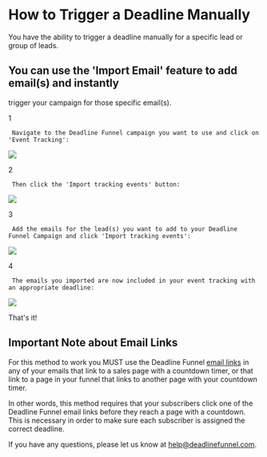 # How to Trigger a Deadline Manually

You have the ability to trigger a deadline manually for a specific lead or group of leads.

## You can use the 'Import Email' feature to add email\(s\) and instantly

trigger your campaign for those specific email\(s\).

1

```text
 Navigate to the Deadline Funnel campaign you want to use and click on 'Event Tracking': 
```

![](https://d33v4339jhl8k0.cloudfront.net/docs/assets/53974d6ce4b0c76107b109d1/images/5a85c51f2c7d3a4a4199291c/file-k3I8DlXOYJ.png)

2

```text
 Then click the 'Import tracking events' button: 
```

![](https://d33v4339jhl8k0.cloudfront.net/docs/assets/53974d6ce4b0c76107b109d1/images/5aeb6a610428631126f1b002/file-xF7sgT5nZ5.png)

3

```text
 Add the emails for the lead(s) you want to add to your Deadline Funnel Campaign and click 'Import tracking events': 
```

![](https://d33v4339jhl8k0.cloudfront.net/docs/assets/53974d6ce4b0c76107b109d1/images/5aeb6aa10428631126f1b007/file-ZZJETtSVcQ.png)

4

```text
 The emails you imported are now included in your event tracking with an appropriate deadline: 
```

![](https://d33v4339jhl8k0.cloudfront.net/docs/assets/53974d6ce4b0c76107b109d1/images/5aeb6ae60428631126f1b00b/file-3k1XIrYDUk.png)

That's it!

## Important Note about Email Links

For this method to work you MUST use the Deadline Funnel [email links](http://documentation.deadlinefunnel.com/article/16-expiring-links) in any of your emails that link to a sales page with a countdown timer, or that link to a page in your funnel that links to another page with your countdown timer.

In other words, this method requires that your subscribers click one of the Deadline Funnel email links before they reach a page with a countdown. This is necessary in order to make sure each subscriber is assigned the correct deadline.

If you have any questions, please let us know at [help@deadlinefunnel.com](mailto:mailto:help@deadlinefunnel.com).

